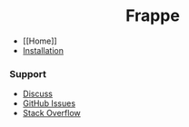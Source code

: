 <div align="center">
   <h1>Frappe</h1>
</div>

* [[Home]]
* [Installation](https://github.com/frappe/frappe/wiki#installation)

### Support
* [Discuss](https://discuss.frappe.io)
* [GitHub Issues](https://github.com/frappe/frappe/issues)
* [Stack Overflow](https://stackoverflow.com/questions/tagged/frappe)